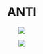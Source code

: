 # <h1 align="center"> ANTI </h1>

<p align="center">  
<img src="https://discord.c99.nl/widget/theme-4/911351586398294037.png">
</p>

<p align="center">
  <a><img src="https://readme-typing-svg.herokuapp.com?color=CBC3E3&size=30&center=true&lines=badbotdev.py"></a>
</p>
